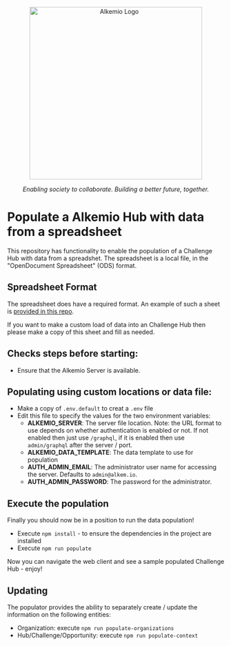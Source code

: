 <p align="center">
  <a href="http://alkem.io/" target="blank"><img src="https://alkem.io/uploads/logos/alkemio-logo.svg" width="400" alt="Alkemio Logo" /></a>
</p>
<p align="center"><i>Enabling society to collaborate. Building a better future, together.</i></p>

# Populate a Alkemio Hub with data from a spreadsheet

This repository has functionality to enable the population of a Challenge Hub with data from a spreadshet. The spreadsheet is a local file, in the "OpenDocument Spreadsheet" (ODS) format.

## Spreadsheet Format

The spreadsheet does have a required format. An example of such a sheet is [provided in this repo](https://github.com/alkem-io/populator/blob/develop/alkemio-sdgs.ods).

If you want to make a custom load of data into an Challenge Hub then please make a copy of this sheet and fill as needed.

## Checks steps before starting:

- Ensure that the Alkemio Server is available.

## Populating using custom locations or data file:

- Make a copy of `.env.default` to creat a `.env` file
- Edit this file to specify the values for the two environment variables:
  - **ALKEMIO_SERVER**: The server file location. Note: the URL format to use depends on whether authentication is enabled or not. If not enabled then just use `/graphql`, if it is enabled then use `admin/graphql` after the server / port.
  - **ALKEMIO_DATA_TEMPLATE**: The data template to use for population
  - **AUTH_ADMIN_EMAIL**: The administrator user name for accessing the server. Defaults to `admin@alkem.io`.
  - **AUTH_ADMIN_PASSWORD**: The password for the administrator.

## Execute the population

Finally you should now be in a position to run the data population!

- Execute `npm install` - to ensure the dependencies in the project are installed
- Execute `npm run populate`

Now you can navigate the web client and see a sample populated Challenge Hub - enjoy!

## Updating
The populator provides the ability to separately create / update the information on the following entities:

- Organization: execute `npm run populate-organizations`
- Hub/Challenge/Opportunity: execute `npm run populate-context`
